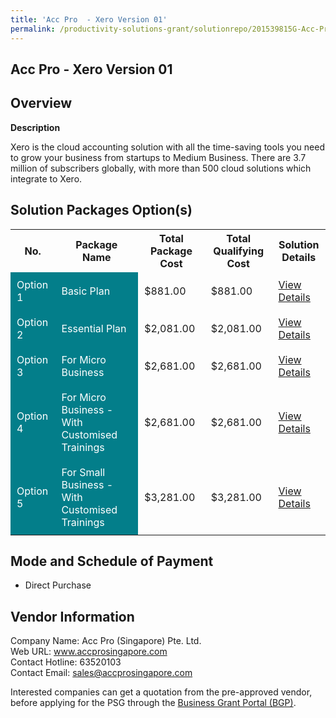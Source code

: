 ```yaml
---
title: 'Acc Pro  - Xero Version 01'
permalink: /productivity-solutions-grant/solutionrepo/201539815G-Acc-Pro-Xro-v-01-G
---
```


## Acc Pro  - Xero Version 01

## Overview

**Description**

Xero is the cloud accounting solution with all the time-saving tools you need to grow your business from startups to Medium Business. There are 3.7 million of subscribers globally, with more than 500 cloud solutions which integrate to Xero.

## Solution Packages Option(s)

<table>
<tr>
<th><b>No.</b></th>
<th><b>Package Name</b></th>
<th><b>Total Package Cost</b></th>
<th><b>Total Qualifying Cost</b></th>
<th><b>Solution Details</b></th>
</tr>
<tr>
<td style='padding: 10px; background-color: #037E8A; color: #FFFFFF;'>Option 1</td>
<td style='padding: 10px; background-color: #037E8A; color: #FFFFFF;'>Basic Plan</td>
<td style='padding: 10px;'>$881.00</td>
<td style='padding: 10px;'>$881.00</td>
<td style='padding: 10px;'><a href='/psg/201539815G_20230154_026092024_Desensitised_Annex3_Part1.pdf' target='_blank'>View Details</a></td>
</tr>
<tr>
<td style='padding: 10px; background-color: #037E8A; color: #FFFFFF;'>Option 2</td>
<td style='padding: 10px; background-color: #037E8A; color: #FFFFFF;'>Essential Plan</td>
<td style='padding: 10px;'>$2,081.00</td>
<td style='padding: 10px;'>$2,081.00</td>
<td style='padding: 10px;'><a href='/psg/201539815G_20230154_026092024_Desensitised_Annex3_Part2.pdf' target='_blank'>View Details</a></td>
</tr>
<tr>
<td style='padding: 10px; background-color: #037E8A; color: #FFFFFF;'>Option 3</td>
<td style='padding: 10px; background-color: #037E8A; color: #FFFFFF;'>For Micro Business</td>
<td style='padding: 10px;'>$2,681.00</td>
<td style='padding: 10px;'>$2,681.00</td>
<td style='padding: 10px;'><a href='/psg/201539815G_20230154_026092024_Desensitised_Annex3_Part3.pdf' target='_blank'>View Details</a></td>
</tr>
<tr>
<td style='padding: 10px; background-color: #037E8A; color: #FFFFFF;'>Option 4</td>
<td style='padding: 10px; background-color: #037E8A; color: #FFFFFF;'>For Micro Business - With Customised Trainings</td>
<td style='padding: 10px;'>$2,681.00</td>
<td style='padding: 10px;'>$2,681.00</td>
<td style='padding: 10px;'><a href='/psg/201539815G_20230154_026092024_Desensitised_Annex3_Part4.pdf' target='_blank'>View Details</a></td>
</tr>
<tr>
<td style='padding: 10px; background-color: #037E8A; color: #FFFFFF;'>Option 5</td>
<td style='padding: 10px; background-color: #037E8A; color: #FFFFFF;'>For Small Business - With Customised Trainings</td>
<td style='padding: 10px;'>$3,281.00</td>
<td style='padding: 10px;'>$3,281.00</td>
<td style='padding: 10px;'><a href='/psg/201539815G_20230154_026092024_Desensitised_Annex3_Part5.pdf' target='_blank'>View Details</a></td>
</tr>
</table>

## Mode and Schedule of Payment

 - Direct Purchase

## Vendor Information

 Company Name: Acc Pro (Singapore) Pte. Ltd.<br>Web URL: www.accprosingapore.com <br>Contact Hotline: 63520103 <br>Contact Email: sales@accprosingapore.com <br>

Interested companies can get a quotation from the pre-approved vendor, before applying for the PSG through the <a href='https://www.businessgrants.gov.sg/' target='_blank' rel='noopener'>Business Grant Portal (BGP)</a>.

<script src="/jquery/resize-tables.js"></script>
